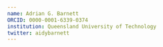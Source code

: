 ```yaml
---
name: Adrian G. Barnett
ORCID: 0000-0001-6339-0374
institution: Queensland University of Technology
twitter: aidybarnett
---
```

